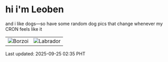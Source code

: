 # hi i'm Leoben

and i like dogs—so have some random dog pics that change whenever my CRON feels like it

|  |  |
|--------|----------|
| ![Borzoi](https://random-dog-vercel.vercel.app/api/random-borzoi?v=1758738939) | ![Labrador](https://random-dog-vercel.vercel.app/api/random-labrador?v=1758738939) |

Last updated: 2025-09-25 02:35 PHT
